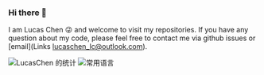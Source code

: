 ### Hi there 👋
I am Lucas Chen 😜 and welcome to visit my repositories.
If you have any question about my code, please feel free to contact me via github issues or [email](Links lucaschen_lc@outlook.com).

![LucasChen 的统计](https://github-readme-stats.vercel.app/api?username=LucasChenLC&count_private=true&show_icons=true) 
![常用语言](https://github-readme-stats.vercel.app/api/top-langs/?username=LucasChenLC&layout=compact) 
